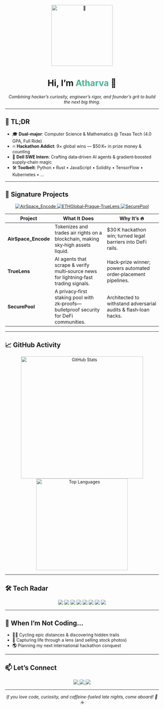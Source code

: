 <!-- =========================
     🚀 ATHARVA’S LAUNCHPAD 🚀
   ========================= -->

<p align="center">
  <img width="200" src="https://raw.githubusercontent.com/atharvalade/brand-assets/main/rocket.gif" alt="🚀"/>
</p>

<h1 align="center">Hi, I’m <span style="color:#4AB197">Atharva</span> 👋</h1>
<p align="center"><em>Combining hacker’s curiosity, engineer’s rigor, and founder’s grit to build the next big thing.</em></p>

---

## 📜 TL;DR

- 🎓 **Dual‑major**: Computer Science & Mathematics @ Texas Tech (4.0 GPA, Full Ride)  
- 🔥 **Hackathon Addict**: 9× global wins — \$50 K+ in prize money & counting  
- 💼 **Dell SWE Intern**: Crafting data‑driven AI agents & gradient‑boosted supply‑chain magic
- 🛠️ **Toolbelt**: Python • Rust • JavaScript • Solidity • TensorFlow • Kubernetes • …  

---

## 🎯 Signature Projects

<p align="center">
  <a href="https://github.com/atharvalade/AirSpace_Encode">
    <img src="https://img.shields.io/badge/AirSpace_Encode-🚁-blue?style=flat-square&logo=github" alt="AirSpace_Encode"/>
  </a>
  <a href="https://github.com/atharvalade/ETHGlobal-Prague-TrueLens">
    <img src="https://img.shields.io/badge/TrueLens-🔍-blue?style=flat-square&logo=github" alt="ETHGlobal‑Prague‑TrueLens"/>
  </a>
  <a href="https://github.com/atharvalade/SecurePool">
    <img src="https://img.shields.io/badge/SecurePool-🔒-blue?style=flat-square&logo=github" alt="SecurePool"/>
  </a>
</p>

| Project               | What It Does                                                                             | Why It’s 🔥                                                   |
|-----------------------|------------------------------------------------------------------------------------------|---------------------------------------------------------------|
| **AirSpace_Encode**   | Tokenizes and trades air rights on a blockchain, making sky‑high assets liquid.          | \$30 K hackathon win; turned legal barriers into DeFi rails.  |
| **TrueLens**          | AI agents that scrape & verify multi‑source news for lightning‑fast trading signals.     | Hack‑prize winner; powers automated order‑placement pipelines. |
| **SecurePool**        | A privacy‑first staking pool with zk‑proofs—bulletproof security for DeFi communities.  | Architected to withstand adversarial audits & flash‑loan hacks.|

---

## 📈 GitHub Activity

<p align="center">
  <img src="https://github-readme-stats.vercel.app/api?username=atharvalade&show_icons=true&theme=dark" alt="GitHub Stats" width="400"/>
  <img src="https://github-readme-stats.vercel.app/api/top-langs/?username=atharvalade&layout=compact&theme=dark" alt="Top Languages" width="300"/>
</p>

---

## 🛠️ Tech Radar

<p align="center">
  <img src="https://img.shields.io/badge/Python-4AB197?style=flat-square&logo=python&logoColor=white"/>
  <img src="https://img.shields.io/badge/Rust-4AB197?style=flat-square&logo=rust&logoColor=white"/>
  <img src="https://img.shields.io/badge/JavaScript-4AB197?style=flat-square&logo=javascript&logoColor=white"/>
  <img src="https://img.shields.io/badge/Solidity-4AB197?style=flat-square&logo=solidity&logoColor=white"/>
  <img src="https://img.shields.io/badge/TensorFlow-4AB197?style=flat-square&logo=tensorflow&logoColor=white"/>
  <img src="https://img.shields.io/badge/Kubernetes-4AB197?style=flat-square&logo=kubernetes&logoColor=white"/>
  <img src="https://img.shields.io/badge/Docker-4AB197?style=flat-square&logo=docker&logoColor=white"/>
  <img src="https://img.shields.io/badge/GitHub_Actions-4AB197?style=flat-square&logo=githubactions&logoColor=white"/>
</p>

---

## 🌱 When I’m Not Coding…

- **🏃‍♂️** Cycling epic distances & discovering hidden trails  
- **📸** Capturing life through a lens (and selling stock photos)  
- **🌎** Planning my next international hackathon conquest  

---

## 📫 Let’s Connect

<p align="center">
  <a href="https://www.linkedin.com/in/atharvalade/">
    <img src="https://img.shields.io/badge/LinkedIn-Connect-0D76A8?style=flat-square&logo=linkedin&logoColor=white"/>
  </a>
  <a href="mailto:ladeatharva@gmail.com">
    <img src="https://img.shields.io/badge/Email-Hit%20Me-4AB197?style=flat-square&logo=gmail&logoColor=white"/>
  </a>
  <a href="https://x.com/atharvalade">
    <img src="https://img.shields.io/badge/Twitter-Follow-1DA1F2?style=flat-square&logo=twitter&logoColor=white"/>
  </a>
</p>

---

<p align="center"><em>If you love code, curiosity, and caffeine-fueled late nights, come aboard! 🤖☕️</em></p>
